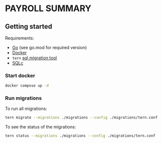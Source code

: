 # PAYROLL SUMMARY

## Getting started

Requirements:
- [Go](https://go.dev/) (see go.mod for required version)
- [Docker](https://www.docker.com/)
- `tern` [sql migration tool](https://github.com/jackc/tern)
- [SQLc](https://docs.sqlc.dev/en/stable/overview/install.html)

### Start docker

```sh
docker compose up -d
```

### Run migrations

To run all migrations:
```sh
tern migrate --migrations ./migrations --config ./migrations/tern.conf
```

To see the status of the migrations:
```sh
tern status --migrations ./migrations --config ./migrations/tern.conf
```